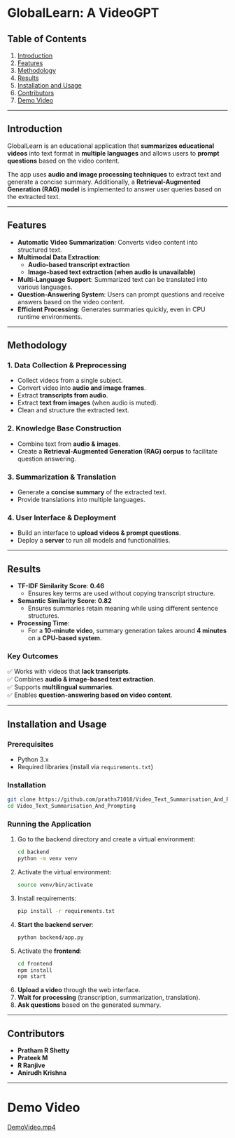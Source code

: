 # **GlobalLearn: A VideoGPT**  

## **Table of Contents**
1. [Introduction](#introduction)  
2. [Features](#features)  
3. [Methodology](#methodology)  
4. [Results](#results)  
5. [Installation and Usage](#installation-and-usage)  
6. [Contributors](#contributors)  
7. [Demo Video](#Demo-Video)

---

## **Introduction**
GlobalLearn is an educational application that **summarizes educational videos** into text format in **multiple languages** and allows users to **prompt questions** based on the video content.  

The app uses **audio and image processing techniques** to extract text and generate a concise summary. Additionally, a **Retrieval-Augmented Generation (RAG) model** is implemented to answer user queries based on the extracted text.  

---

## **Features**
- **Automatic Video Summarization**: Converts video content into structured text.  
- **Multimodal Data Extraction**:
  - **Audio-based transcript extraction**  
  - **Image-based text extraction (when audio is unavailable)**  
- **Multi-Language Support**: Summarized text can be translated into various languages.  
- **Question-Answering System**: Users can prompt questions and receive answers based on the video content.  
- **Efficient Processing**: Generates summaries quickly, even in CPU runtime environments.  

---

## **Methodology**
### **1. Data Collection & Preprocessing**
- Collect videos from a single subject.  
- Convert video into **audio and image frames**.  
- Extract **transcripts from audio**.  
- Extract **text from images** (when audio is muted).  
- Clean and structure the extracted text.  

### **2. Knowledge Base Construction**
- Combine text from **audio & images**.  
- Create a **Retrieval-Augmented Generation (RAG) corpus** to facilitate question answering.  

### **3. Summarization & Translation**
- Generate a **concise summary** of the extracted text.  
- Provide translations into multiple languages.  

### **4. User Interface & Deployment**
- Build an interface to **upload videos & prompt questions**.  
- Deploy a **server** to run all models and functionalities.  

---

## **Results**
- **TF-IDF Similarity Score**: **0.46**  
  - Ensures key terms are used without copying transcript structure.  
- **Semantic Similarity Score**: **0.82**  
  - Ensures summaries retain meaning while using different sentence structures.  
- **Processing Time**:
  - For a **10-minute video**, summary generation takes around **4 minutes** on a **CPU-based system**.  

### **Key Outcomes**
✅ Works with videos that **lack transcripts**.  
✅ Combines **audio & image-based text extraction**.  
✅ Supports **multilingual summaries**.  
✅ Enables **question-answering based on video content**.  

---

## **Installation and Usage**
### **Prerequisites**
- Python 3.x  
- Required libraries (install via `requirements.txt`)  

### **Installation**
```bash
git clone https://github.com/praths71018/Video_Text_Summarisation_And_Prompting.git
cd Video_Text_Summarisation_And_Prompting
```

### **Running the Application**
1. Go to the backend directory and create a virtual environment:
   ```bash
   cd backend
   python -m venv venv
   ```
2. Activate the virtual environment:
   ```bash
   source venv/bin/activate
    ```
3. Install requirements:
   ```bash
   pip install -r requirements.txt
   ```
4. **Start the backend server**:
   ```bash
   python backend/app.py
   ```
5. Activate the **frontend**:
   ```bash
   cd frontend
   npm install
   npm start
   ```
5. **Upload a video** through the web interface.
6. **Wait for processing** (transcription, summarization, translation).
7. **Ask questions** based on the generated summary.

---

## **Contributors**
- **Pratham R Shetty**  
- **Prateek M**
- **R Ranjive**
- **Anirudh Krishna**

---

# Demo Video
[DemoVideo.mp4](assets/DemoVideo.mp4)